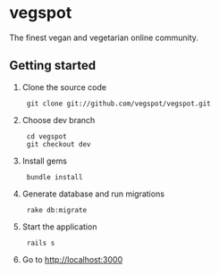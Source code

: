 vegspot
=======

The finest vegan and vegetarian online community.

## Getting started

1. Clone the source code

        git clone git://github.com/vegspot/vegspot.git
    
2. Choose dev branch

        cd vegspot
        git checkout dev
    
3. Install gems

        bundle install
    
4. Generate database and run migrations

        rake db:migrate
    
5. Start the application

        rails s
    
6. Go to [http://localhost:3000](http://localhost:3000)
